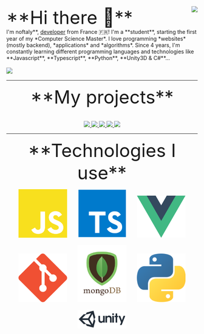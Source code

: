 
<img align="right" src="https://github-readme-stats.vercel.app/api?username=noftaly&show_icons=true&hide_border=true" />
<font size="10">
**Hi there 👋**
</font>
<br>
I'm noftaly**, <u>developer</u> from France 🇫🇷! I'm a **student**, starting the first year of my *Computer Science Master*. I love programming *websites* (mostly backend), *applications* and *algorithms*. Since 4 years, I'm constantly learning different programming languages and technologies like **Javascript**, **Typescript**, **Python**, **Unity3D & C#**...
<br><br>
<img src="https://img.shields.io/badge/DISCORD-noftaly%230359-7289DA?style=for-the-badge" />

___

<p align="center">
	<font size="10">
		**My projects**
	</font>
	<br>
	<br>
	<br>
	<a href="https://github.com/Skript-MC/Swan">
		<img src="https://github-readme-stats.vercel.app/api/pin/?username=Skript-MC&repo=Swan" />
	</a>
	<a href="https://github.com/noftaly/minefield">
		<img src="https://github-readme-stats.vercel.app/api/pin/?username=noftaly&repo=MineField" />
	</a>
	<a href="https://github.com/noftaly/trello-clone">
		<img src="https://github-readme-stats.vercel.app/api/pin/?username=noftaly&repo=trello-clone" />
	</a>
	<a href="https://github.com/noftaly/coinsrun">
		<img src="https://github-readme-stats.vercel.app/api/pin/?username=noftaly&repo=CoinsRun" />
	</a>
	<a href="https://github.com/noftaly/laddergame">
		<img src="https://github-readme-stats.vercel.app/api/pin/?username=noftaly&repo=LadderGame" />
	</a>
</p>

___

<p align="center">
	<font size="10">
		**Technologies I use**
	</font>
</p>

<p align="center">
	<img src="https://raw.githubusercontent.com/noftaly/noftaly/master/images/javascript.png" width="128"/>
	&nbsp;&nbsp;&nbsp;&nbsp;&nbsp;
	<img src="https://raw.githubusercontent.com/noftaly/noftaly/master/images/typescript.png" width="128"/>
	&nbsp;&nbsp;&nbsp;&nbsp;&nbsp;
	<img src="https://raw.githubusercontent.com/noftaly/noftaly/master/images/vuejs.png" width="128" />
	<br>
	<br>
	<img src="https://raw.githubusercontent.com/noftaly/noftaly/master/images/git.png" width="128" />
	&nbsp;&nbsp;&nbsp;&nbsp;&nbsp;
	<img src="https://raw.githubusercontent.com/noftaly/noftaly/master/images/mongodb.png" width="128" />
	&nbsp;&nbsp;&nbsp;&nbsp;&nbsp;
	<img src="https://raw.githubusercontent.com/noftaly/noftaly/master/images/python.png" width="128" />
	<br><br>
	<img src="https://raw.githubusercontent.com/noftaly/noftaly/master/images/unity.png" width="128" />
</p>
